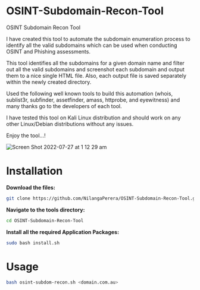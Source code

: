 # OSINT-Subdomain-Recon-Tool
OSINT Subdomain Recon Tool

I have created this tool to automate the subdomain enumeration process to identify all the valid subdomains which can be used when conducting OSINT and Phishing assessments.

This tool identifies all the subdomains for a given domain name and filter out all the valid subdomains and screenshot each subdomain and output them to a nice single HTML file. Also, each output file is saved separately within the newly created directory.  

Used the following well known tools to build this automation (whois, sublist3r, subfinder, assetfinder, amass, httprobe, and eyewitness) and many thanks go to the developers of each tool.  

I have tested this tool on Kali Linux distribution and should work on any other Linux/Debian distributions without any issues.

Enjoy the tool...!


![Screen Shot 2022-07-27 at 1 12 29 am](https://user-images.githubusercontent.com/6763366/194764961-07bb6b95-935c-4ace-9dfc-4309e57c3815.png)

# Installation

**Download the files:**
```bash
git clone https://github.com/NilangaPerera/OSINT-Subdomain-Recon-Tool.git
```

**Navigate to the tools directory:**
```bash
cd OSINT-Subdomain-Recon-Tool
```

**Install all the required Application Packages:**
```bash
sudo bash install.sh
```


# Usage
```bash
bash osint-subdom-recon.sh <domain.com.au>
```
